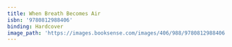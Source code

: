 ```yaml
---
title: When Breath Becomes Air
isbn: '9780812988406'
binding: Hardcover
image_path: 'https://images.booksense.com/images/406/988/9780812988406.jpg'
---
```


